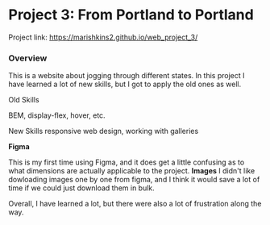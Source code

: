 ﻿# Project 3: From Portland to Portland
Project link: https://marishkins2.github.io/web_project_3/

### Overview
This is a website about jogging through different states. In this project I have learned a lot of new skills, but I got to apply the old ones as well.

Old Skills

BEM, display-flex, hover, etc.

New Skills
responsive web design, working with galleries

**Figma**

This is my first time using Figma, and it does get a little confusing as to what dimensions are actually applicable to the project. 
**Images**
I didn't like dowloading images one by one from figma, and I think it would save a lot of time if we could just download them in bulk. 

Overall, I have learned a lot, but there were also a lot of frustration along the way. 
